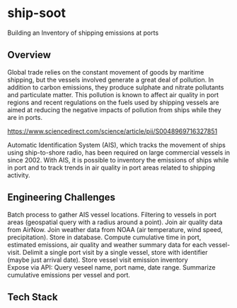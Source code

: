 # ship-soot
Building an Inventory of shipping emissions at ports

## Overview
Global trade relies on the constant movement of goods by maritime shipping, but the vessels involved generate a great deal of pollution. In addition to carbon emissions, they produce sulphate and nitrate pollutants and particulate matter. This pollution is known to affect air quality in port regions and recent regulations on the fuels used by shipping vessels are aimed at reducing the negative impacts of pollution from ships while they are in ports.

https://www.sciencedirect.com/science/article/pii/S0048969716327851

Automatic Identification System (AIS), which tracks the movement of ships using ship-to-shore radio, has been required on large commercial vessels in since 2002. With AIS, it is possible to inventory the emissions of ships while in port and to track trends in air quality in port areas related to shipping activity.

## Engineering Challenges
Batch process to gather AIS vessel locations.
Filtering to vessels in port areas (geospatial query with a radius around a point).
Join air quality data from AirNow.
Join weather data from NOAA (air temperature, wind speed, precipitation).
Store in database.
Compute cumulative time in port, estimated emissions, air quality and weather summary data for each vessel-visit.
	Delimit a single port visit by a single vessel, store with identifier (maybe just arrival date).
Store vessel visit emission inventory	
Expose via API:
	Query veseel name, port name, date range.
	Summarize cumulative emissions per vessel and port.

## Tech Stack